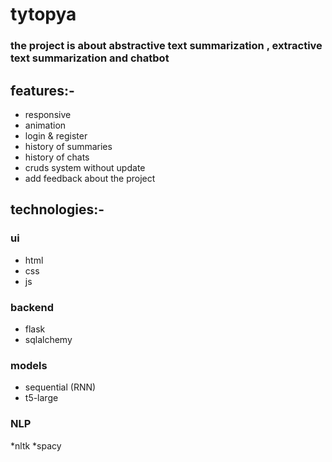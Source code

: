 # tytopya
### the project is about abstractive text summarization , extractive text summarization and chatbot 
## features:-
* responsive
* animation
* login & register
* history of summaries
* history of chats
* cruds system without update
* add feedback about the project

## technologies:-
### ui
* html
* css
* js
### backend
* flask
* sqlalchemy
### models
* sequential (RNN)
* t5-large
### NLP
*nltk
*spacy
